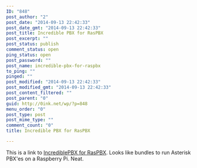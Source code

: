 ```yaml
---
ID: "848"
post_author: "2"
post_date: "2014-09-13 22:42:33"
post_date_gmt: "2014-09-13 22:42:33"
post_title: Incredible PBX for RasPBX
post_excerpt: ""
post_status: publish
comment_status: open
ping_status: open
post_password: ""
post_name: incredible-pbx-for-raspbx
to_ping: ""
pinged: ""
post_modified: "2014-09-13 22:42:33"
post_modified_gmt: "2014-09-13 22:42:33"
post_content_filtered: ""
post_parent: "0"
guid: http://0ink.net/wp/?p=848
menu_order: "0"
post_type: post
post_mime_type: ""
comment_count: "0"
title: Incredible PBX for RasPBX

---
```


This is a link to [IncrediblePBX for RasPBX](http://nerdvittles.com/?p=8222). Looks like bundles to run Asterisk PBX'es on a Raspberry Pi. Neat.

